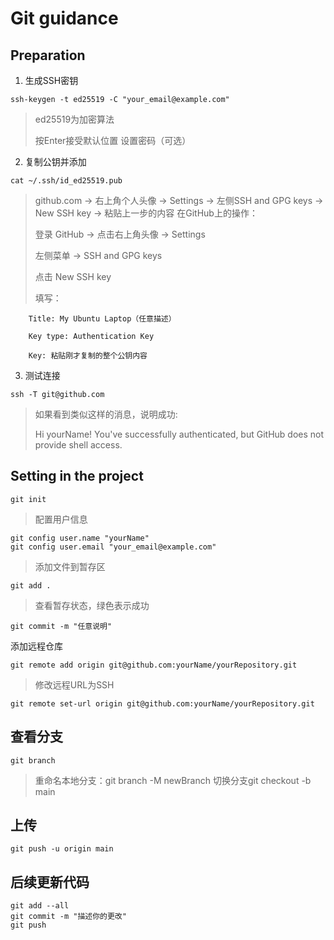# Git guidance

## Preparation

1. 生成SSH密钥

```
ssh-keygen -t ed25519 -C "your_email@example.com"
```

> ed25519为加密算法
> 
> 按Enter接受默认位置
> 设置密码（可选）

2. 复制公钥并添加

```
cat ~/.ssh/id_ed25519.pub
```

> github.com → 右上角个人头像 → Settings → 左侧SSH and GPG keys → New SSH key → 粘贴上一步的内容
> 在GitHub上的操作：
>
> 登录 GitHub → 点击右上角头像 → Settings
>
> 左侧菜单 → SSH and GPG keys
>
> 点击 New SSH key
>
> 填写：

        Title: My Ubuntu Laptop（任意描述）

        Key type: Authentication Key

        Key: 粘贴刚才复制的整个公钥内容


3. 测试连接

```
ssh -T git@github.com
```

>如果看到类似这样的消息，说明成功:
>
> Hi yourName! You've successfully authenticated, but GitHub does not provide shell access.

## Setting in the project

```
git init
```

> 配置用户信息 

```
git config user.name "yourName"
git config user.email "your_email@example.com"
```

> 添加文件到暂存区

```
git add .
```

> 查看暂存状态，绿色表示成功

```
git commit -m "任意说明"
```

添加远程仓库

```
git remote add origin git@github.com:yourName/yourRepository.git
```

> 修改远程URL为SSH

```
git remote set-url origin git@github.com:yourName/yourRepository.git
```

## 查看分支

```
git branch
```

> 重命名本地分支：git branch -M newBranch
> 切换分支git checkout -b main

## 上传

```
git push -u origin main
```

## 后续更新代码

```
git add --all
git commit -m "描述你的更改"
git push
```
